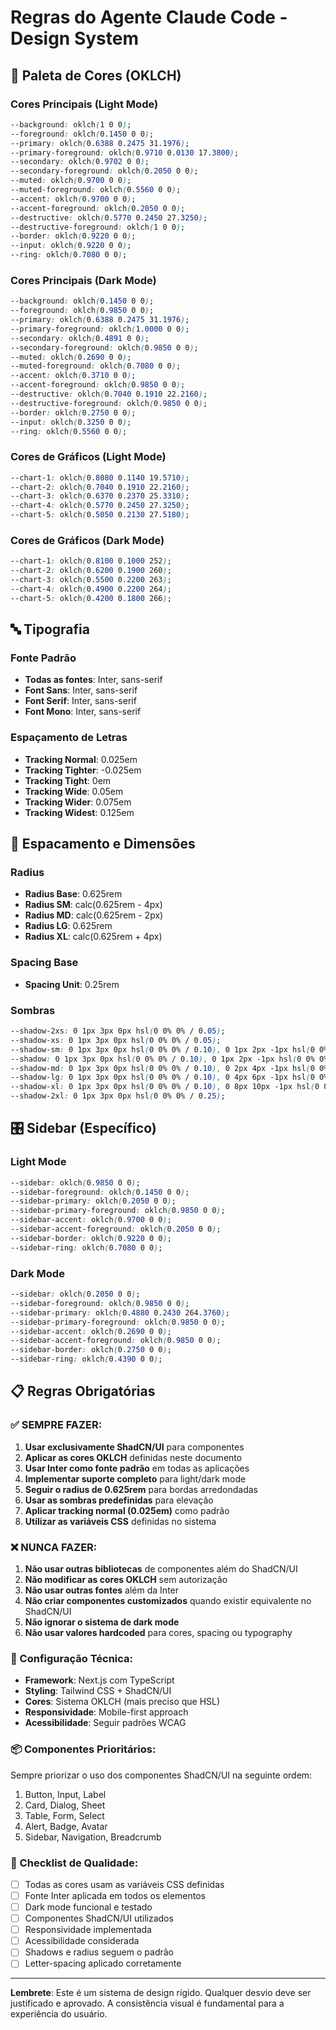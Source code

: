 # Regras do Agente Claude Code - Design System

## 🎨 Paleta de Cores (OKLCH)

### Cores Principais (Light Mode)
```css
--background: oklch(1 0 0);
--foreground: oklch(0.1450 0 0);
--primary: oklch(0.6388 0.2475 31.1976);
--primary-foreground: oklch(0.9710 0.0130 17.3800);
--secondary: oklch(0.9702 0 0);
--secondary-foreground: oklch(0.2050 0 0);
--muted: oklch(0.9700 0 0);
--muted-foreground: oklch(0.5560 0 0);
--accent: oklch(0.9700 0 0);
--accent-foreground: oklch(0.2050 0 0);
--destructive: oklch(0.5770 0.2450 27.3250);
--destructive-foreground: oklch(1 0 0);
--border: oklch(0.9220 0 0);
--input: oklch(0.9220 0 0);
--ring: oklch(0.7080 0 0);
```

### Cores Principais (Dark Mode)
```css
--background: oklch(0.1450 0 0);
--foreground: oklch(0.9850 0 0);
--primary: oklch(0.6388 0.2475 31.1976);
--primary-foreground: oklch(1.0000 0 0);
--secondary: oklch(0.4891 0 0);
--secondary-foreground: oklch(0.9850 0 0);
--muted: oklch(0.2690 0 0);
--muted-foreground: oklch(0.7080 0 0);
--accent: oklch(0.3710 0 0);
--accent-foreground: oklch(0.9850 0 0);
--destructive: oklch(0.7040 0.1910 22.2160);
--destructive-foreground: oklch(0.9850 0 0);
--border: oklch(0.2750 0 0);
--input: oklch(0.3250 0 0);
--ring: oklch(0.5560 0 0);
```

### Cores de Gráficos (Light Mode)
```css
--chart-1: oklch(0.8080 0.1140 19.5710);
--chart-2: oklch(0.7040 0.1910 22.2160);
--chart-3: oklch(0.6370 0.2370 25.3310);
--chart-4: oklch(0.5770 0.2450 27.3250);
--chart-5: oklch(0.5050 0.2130 27.5180);
```

### Cores de Gráficos (Dark Mode)
```css
--chart-1: oklch(0.8100 0.1000 252);
--chart-2: oklch(0.6200 0.1900 260);
--chart-3: oklch(0.5500 0.2200 263);
--chart-4: oklch(0.4900 0.2200 264);
--chart-5: oklch(0.4200 0.1800 266);
```

## 🔤 Tipografia

### Fonte Padrão
- **Todas as fontes**: Inter, sans-serif
- **Font Sans**: Inter, sans-serif
- **Font Serif**: Inter, sans-serif
- **Font Mono**: Inter, sans-serif

### Espaçamento de Letras
- **Tracking Normal**: 0.025em
- **Tracking Tighter**: -0.025em
- **Tracking Tight**: 0em
- **Tracking Wide**: 0.05em
- **Tracking Wider**: 0.075em
- **Tracking Widest**: 0.125em

## 📏 Espacamento e Dimensões

### Radius
- **Radius Base**: 0.625rem
- **Radius SM**: calc(0.625rem - 4px)
- **Radius MD**: calc(0.625rem - 2px)
- **Radius LG**: 0.625rem
- **Radius XL**: calc(0.625rem + 4px)

### Spacing Base
- **Spacing Unit**: 0.25rem

### Sombras
```css
--shadow-2xs: 0 1px 3px 0px hsl(0 0% 0% / 0.05);
--shadow-xs: 0 1px 3px 0px hsl(0 0% 0% / 0.05);
--shadow-sm: 0 1px 3px 0px hsl(0 0% 0% / 0.10), 0 1px 2px -1px hsl(0 0% 0% / 0.10);
--shadow: 0 1px 3px 0px hsl(0 0% 0% / 0.10), 0 1px 2px -1px hsl(0 0% 0% / 0.10);
--shadow-md: 0 1px 3px 0px hsl(0 0% 0% / 0.10), 0 2px 4px -1px hsl(0 0% 0% / 0.10);
--shadow-lg: 0 1px 3px 0px hsl(0 0% 0% / 0.10), 0 4px 6px -1px hsl(0 0% 0% / 0.10);
--shadow-xl: 0 1px 3px 0px hsl(0 0% 0% / 0.10), 0 8px 10px -1px hsl(0 0% 0% / 0.10);
--shadow-2xl: 0 1px 3px 0px hsl(0 0% 0% / 0.25);
```

## 🎛️ Sidebar (Específico)

### Light Mode
```css
--sidebar: oklch(0.9850 0 0);
--sidebar-foreground: oklch(0.1450 0 0);
--sidebar-primary: oklch(0.2050 0 0);
--sidebar-primary-foreground: oklch(0.9850 0 0);
--sidebar-accent: oklch(0.9700 0 0);
--sidebar-accent-foreground: oklch(0.2050 0 0);
--sidebar-border: oklch(0.9220 0 0);
--sidebar-ring: oklch(0.7080 0 0);
```

### Dark Mode
```css
--sidebar: oklch(0.2050 0 0);
--sidebar-foreground: oklch(0.9850 0 0);
--sidebar-primary: oklch(0.4880 0.2430 264.3760);
--sidebar-primary-foreground: oklch(0.9850 0 0);
--sidebar-accent: oklch(0.2690 0 0);
--sidebar-accent-foreground: oklch(0.9850 0 0);
--sidebar-border: oklch(0.2750 0 0);
--sidebar-ring: oklch(0.4390 0 0);
```

## 📋 Regras Obrigatórias

### ✅ SEMPRE FAZER:
1. **Usar exclusivamente ShadCN/UI** para componentes
2. **Aplicar as cores OKLCH** definidas neste documento
3. **Usar Inter como fonte padrão** em todas as aplicações
4. **Implementar suporte completo** para light/dark mode
5. **Seguir o radius de 0.625rem** para bordas arredondadas
6. **Usar as sombras predefinidas** para elevação
7. **Aplicar tracking normal (0.025em)** como padrão
8. **Utilizar as variáveis CSS** definidas no sistema

### ❌ NUNCA FAZER:
1. **Não usar outras bibliotecas** de componentes além do ShadCN/UI
2. **Não modificar as cores OKLCH** sem autorização
3. **Não usar outras fontes** além da Inter
4. **Não criar componentes customizados** quando existir equivalente no ShadCN/UI
5. **Não ignorar o sistema de dark mode**
6. **Não usar valores hardcoded** para cores, spacing ou typography

### 🔧 Configuração Técnica:
- **Framework**: Next.js com TypeScript
- **Styling**: Tailwind CSS + ShadCN/UI
- **Cores**: Sistema OKLCH (mais preciso que HSL)
- **Responsividade**: Mobile-first approach
- **Acessibilidade**: Seguir padrões WCAG

### 📦 Componentes Prioritários:
Sempre priorizar o uso dos componentes ShadCN/UI na seguinte ordem:
1. Button, Input, Label
2. Card, Dialog, Sheet
3. Table, Form, Select
4. Alert, Badge, Avatar
5. Sidebar, Navigation, Breadcrumb

### 🎯 Checklist de Qualidade:
- [ ] Todas as cores usam as variáveis CSS definidas
- [ ] Fonte Inter aplicada em todos os elementos
- [ ] Dark mode funcional e testado
- [ ] Componentes ShadCN/UI utilizados
- [ ] Responsividade implementada
- [ ] Acessibilidade considerada
- [ ] Shadows e radius seguem o padrão
- [ ] Letter-spacing aplicado corretamente

---

**Lembrete**: Este é um sistema de design rígido. Qualquer desvio deve ser justificado e aprovado. A consistência visual é fundamental para a experiência do usuário.